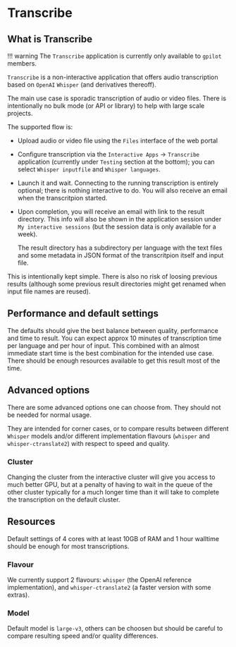# Transcribe

## What is Transcribe

!!! warning
    The `Transcribe` application is currently only available to `gpilot` members.

`Transcribe` is a non-interactive application that offers audio transcription based on `OpenAI` `Whisper` (and derivatives thereoff).

The main use case is sporadic transcription of audio or video files. There is intentionally no bulk mode (or API or library)
to help with large scale projects.

The supported flow is:
- Upload audio or video file using the `Files` interface of the web portal
- Configure transcription via the `Interactive Apps` -> `Transcribe` application (currently under `Testing` section at the bottom);
  you can select `Whisper inputfile` and `Whisper languages`.
- Launch it and wait. Connecting to the running transcription is entirely optional; there is nothing interactive to do.
  You will also receive an email when the transcritpion started.
- Upon completion, you will receive an email with link to the result directory. This info will also be shown in the application session under
  `My interactive sessions` (but the session data is only available for a week).

  The result directory has a subdirectory per language with the text files and some metadata in JSON format of the transcritpion itself and input file.


This is intentionally kept simple. There is also no risk of loosing previous results
(although some previous result directories might get renamed when input file names are reused).

## Performance and default settings

The defaults should give the best balance between quality, performance and time to result.
You can expect approx 10 minutes of transcription time per language and per hour of input.
This combined with an almost immediate start time is the best combination for the intended use case.
There should be enough resources available to get this result most of the time.

## Advanced options

There are some advanced options one can choose from. They should not be needed for normal usage.

They are intended for corner cases, or to compare results between different `Whisper` models and/or different implementation flavours
(`whisper` and `whisper-ctranslate2`) with respect to speed and quality.

### Cluster

Changing the cluster from the interactive cluster will give you access to much better GPU,
but at a penalty of having to wait in the queue of the other cluster typically for a much longer time
than it will take to complete the transcription on the default cluster.

## Resources

Default settings of 4 cores with at least 10GB of RAM and 1 hour walltime should be enough for most transcriptions.

### Flavour

We currently support 2 flavours: `whisper` (the OpenAI reference implementation), and `whisper-ctranslate2`
(a faster version with some extras).

### Model

Default model is `large-v3`, others can be choosen but should be careful to compare resulting speed and/or quality differences.
